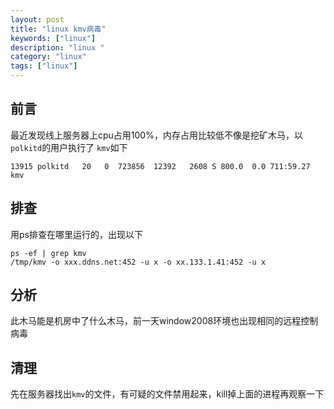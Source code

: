 ```yaml
---
layout: post
title: "linux kmv病毒"
keywords: ["linux"]
description: "linux "
category: "linux"
tags: ["linux"]
---
```


## 前言
最近发现线上服务器上cpu占用100%，内存占用比较低不像是挖矿木马，以`polkitd`的用户执行了 `kmv`如下
```
13915 polkitd   20   0  723856  12392   2608 S 800.0  0.0 711:59.27 kmv

```

## 排查
用ps排查在哪里运行的，出现以下
```
ps -ef | grep kmv
/tmp/kmv -o xxx.ddns.net:452 -u x -o xx.133.1.41:452 -u x
```

## 分析
此木马能是机房中了什么木马，前一天window2008环境也出现相同的远程控制病毒

## 清理
先在服务器找出`kmv`的文件，有可疑的文件禁用起来，kill掉上面的进程再观察一下